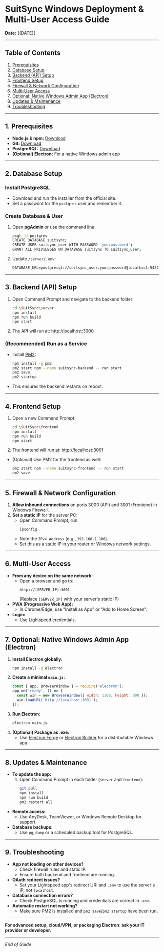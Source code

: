 # SuitSync Windows Deployment & Multi-User Access Guide

**Date:** {{DATE}}

---

## Table of Contents
1. [Prerequisites](#prerequisites)
2. [Database Setup](#database-setup)
3. [Backend (API) Setup](#backend-api-setup)
4. [Frontend Setup](#frontend-setup)
5. [Firewall & Network Configuration](#firewall--network-configuration)
6. [Multi-User Access](#multi-user-access)
7. [Optional: Native Windows Admin App (Electron)](#optional-native-windows-admin-app-electron)
8. [Updates & Maintenance](#updates--maintenance)
9. [Troubleshooting](#troubleshooting)

---

## 1. Prerequisites
- **Node.js & npm:** [Download](https://nodejs.org/en/download/)
- **Git:** [Download](https://git-scm.com/download/win)
- **PostgreSQL:** [Download](https://www.postgresql.org/download/windows/)
- **(Optional) Electron:** For a native Windows admin app

---

## 2. Database Setup
### Install PostgreSQL
- Download and run the installer from the official site.
- Set a password for the `postgres` user and remember it.

### Create Database & User
1. Open **pgAdmin** or use the command line:
   ```sh
   psql -U postgres
   CREATE DATABASE suitsync;
   CREATE USER suitsync_user WITH PASSWORD 'yourpassword';
   GRANT ALL PRIVILEGES ON DATABASE suitsync TO suitsync_user;
   ```
2. Update `/server/.env`:
   ```env
   DATABASE_URL=postgresql://suitsync_user:yourpassword@localhost:5432/suitsync
   ```

---

## 3. Backend (API) Setup
1. Open Command Prompt and navigate to the backend folder:
   ```sh
   cd \SuitSync\server
   npm install
   npm run build
   npm start
   ```
2. The API will run at: [http://localhost:3000](http://localhost:3000)

### (Recommended) Run as a Service
- Install [PM2](https://pm2.keymetrics.io/):
  ```sh
  npm install -g pm2
  pm2 start npm --name suitsync-backend -- run start
  pm2 save
  pm2 startup
  ```
- This ensures the backend restarts on reboot.

---

## 4. Frontend Setup
1. Open a new Command Prompt:
   ```sh
   cd \SuitSync\frontend
   npm install
   npm run build
   npm start
   ```
2. The frontend will run at: [http://localhost:3001](http://localhost:3001)

- (Optional) Use PM2 for the frontend as well:
  ```sh
  pm2 start npm --name suitsync-frontend -- run start
  pm2 save
  ```

---

## 5. Firewall & Network Configuration
1. **Allow inbound connections** on ports 3000 (API) and 3001 (Frontend) in Windows Firewall.
2. **Set a static IP** for the server PC:
   - Open Command Prompt, run:
     ```sh
     ipconfig
     ```
   - Note the `IPv4 Address` (e.g., `192.168.1.100`).
   - Set this as a static IP in your router or Windows network settings.

---

## 6. Multi-User Access
- **From any device on the same network:**
  - Open a browser and go to:
    ```
    http://[SERVER_IP]:3001
    ```
    (Replace `[SERVER_IP]` with your server's static IP)
- **PWA (Progressive Web App):**
  - In Chrome/Edge, use "Install as App" or "Add to Home Screen".
- **Login:**
  - Use Lightspeed credentials.

---

## 7. Optional: Native Windows Admin App (Electron)
1. **Install Electron globally:**
   ```sh
   npm install -g electron
   ```
2. **Create a minimal `main.js`:**
   ```js
   const { app, BrowserWindow } = require('electron');
   app.on('ready', () => {
     const win = new BrowserWindow({ width: 1100, height: 800 });
     win.loadURL('http://localhost:3001');
   });
   ```
3. **Run Electron:**
   ```sh
   electron main.js
   ```
4. **(Optional) Package as .exe:**
   - Use [Electron Forge](https://www.electronforge.io/) or [Electron Builder](https://www.electron.build/) for a distributable Windows app.

---

## 8. Updates & Maintenance
- **To update the app:**
  1. Open Command Prompt in each folder (`server` and `frontend`):
     ```sh
     git pull
     npm install
     npm run build
     pm2 restart all
     ```
- **Remote access:**
  - Use AnyDesk, TeamViewer, or Windows Remote Desktop for support.
- **Database backups:**
  - Use `pg_dump` or a scheduled backup tool for PostgreSQL.

---

## 9. Troubleshooting
- **App not loading on other devices?**
  - Check firewall rules and static IP.
  - Ensure both backend and frontend are running.
- **OAuth redirect issues?**
  - Set your Lightspeed app's redirect URI and `.env` to use the server's IP, not `localhost`.
- **Database connection errors?**
  - Check PostgreSQL is running and credentials are correct in `.env`.
- **Automatic restart not working?**
  - Make sure PM2 is installed and `pm2 save`/`pm2 startup` have been run.

---

**For advanced setup, cloud/VPN, or packaging Electron: ask your IT provider or developer.**

---

*End of Guide* 